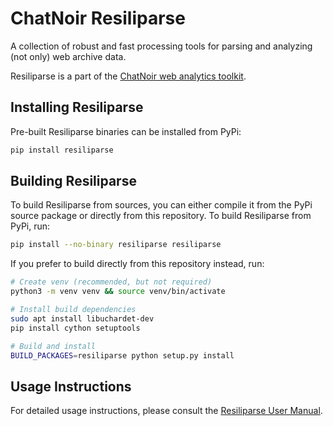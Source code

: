 # ChatNoir Resiliparse

A collection of robust and fast processing tools for parsing and analyzing (not only) web archive data.

Resiliparse is a part of the [ChatNoir web analytics toolkit](https://github.com/chatnoir-eu/).

## Installing Resiliparse
Pre-built Resiliparse binaries can be installed from PyPi:
```bash
pip install resiliparse
```

## Building Resiliparse
To build Resiliparse from sources, you can either compile it from the PyPi source package or directly from this repository. To build Resiliparse from PyPi, run:
```bash
pip install --no-binary resiliparse resiliparse
```
If you prefer to build directly from this repository instead, run:
```bash
# Create venv (recommended, but not required)
python3 -m venv venv && source venv/bin/activate

# Install build dependencies
sudo apt install libuchardet-dev
pip install cython setuptools

# Build and install
BUILD_PACKAGES=resiliparse python setup.py install
```

## Usage Instructions
For detailed usage instructions, please consult the [Resiliparse User Manual](https://resiliparse.chatnoir.eu/en/latest/index.html).
